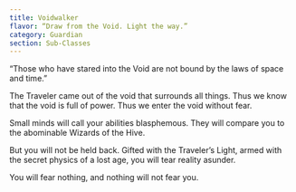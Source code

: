 ```yaml
---
title: Voidwalker
flavor: “Draw from the Void. Light the way.”
category: Guardian
section: Sub-Classes
---
```


“Those who have stared into the Void are not bound by the laws of space and time.”

The Traveler came out of the void that surrounds all things. Thus we know that the void is full of power. Thus we enter the void without fear.

Small minds will call your abilities blasphemous. They will compare you to the abominable Wizards of the Hive.

But you will not be held back. Gifted with the Traveler’s Light, armed with the secret physics of a lost age, you will tear reality asunder.

You will fear nothing, and nothing will not fear you.
